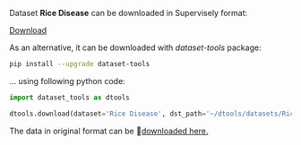 Dataset **Rice Disease** can be downloaded in Supervisely format:

 [Download](https://assets.supervise.ly/supervisely-supervisely-assets-public/teams_storage/K/r/h3/AxSYK5XceWzglHiDptKZmbOj8FO3leNIUEjd2lCuThKLTcp7WvkgEPjK9c0Y5Be8MKu7ev0mQpjCwXDQd2qFusM5NTIA6xPIyMEBOZ0HbXsWQYfjVgLsObAGMMvD.tar)

As an alternative, it can be downloaded with *dataset-tools* package:
``` bash
pip install --upgrade dataset-tools
```

... using following python code:
``` python
import dataset_tools as dtools

dtools.download(dataset='Rice Disease', dst_path='~/dtools/datasets/Rice Disease.tar')
```
The data in original format can be 🔗[downloaded here.](https://www.kaggle.com/datasets/nischallal/rice-disease-dataset/download?datasetVersionNumber=1)